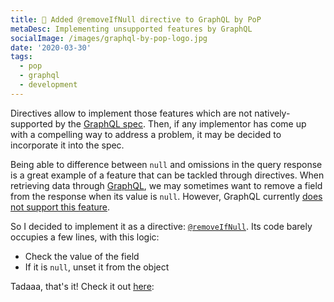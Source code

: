 ```yaml
---
title: 🚀 Added @removeIfNull directive to GraphQL by PoP
metaDesc: Implementing unsupported features by GraphQL
socialImage: /images/graphql-by-pop-logo.jpg
date: '2020-03-30'
tags:
  - pop
  - graphql
  - development
---
```


Directives allow to implement those features which are not natively-supported by the [GraphQL spec](https://spec.graphql.org/). Then, if any implementor has come up with a compelling way to address a problem, it may be decided to incorporate it into the spec.

Being able to difference between `null` and omissions in the query response is a great example of a feature that can be tackled through directives. When retrieving data through [GraphQL](https://graphql.org), we may sometimes want to remove a field from the response when its value is `null`. However, GraphQL currently [does not support this feature](https://github.com/graphql/graphql-spec/issues/476).

So I decided to implement it as a directive: [`@removeIfNull`](https://github.com/getpop/graphql/blob/e3b8ff918249f8e1218c95f0a5156b9355e1e5ee/src/DirectiveResolvers/RemoveIfNullDirectiveResolver.php). Its code barely occupies a few lines, with this logic:

- Check the value of the field
- If it is `null`, unset it from the object

Tadaaa, that's it! Check it out [here](https://newapi.getpop.org/graphiql/?query=query%20%7B%0A%20%20posts(limit%3A2)%20%7B%0A%20%20%20%20id%0A%20%20%20%20title%0A%20%20%20%20featuredImageOrNothing%3A%20featuredImage%20%40removeIfNull%20%7B%0A%20%20%20%20%20%20id%0A%20%20%20%20%20%20src%0A%20%20%20%20%7D%0A%20%20%20%20featuredImage%20%7B%0A%20%20%20%20%20%20id%0A%20%20%20%20%20%20src%0A%20%20%20%20%7D%0A%20%20%7D%0A%7D):

<div id="graphiql" style="height: 65vh; padding-top: 0; margin-top: 1rem;" class="video-player"></div>

<link href="https://unpkg.com/graphiql/graphiql.min.css" rel="stylesheet" />

<script
  crossorigin
  src="https://unpkg.com/react/umd/react.production.min.js"
></script>
<script
  crossorigin
  src="https://unpkg.com/react-dom/umd/react-dom.production.min.js"
></script>
<script
  crossorigin
  src="https://unpkg.com/graphiql/graphiql.min.js"
></script>

<script>
  const apiURL = 'https://newapi.getpop.org/api/graphql/';
  const responseText = "Click the \"Execute Query\" button";
  const graphQLFetcher = graphQLParams =>
    fetch(apiURL, {
      method: 'post',
      headers: { 'Content-Type': 'application/json' },
      body: JSON.stringify(graphQLParams),
    })
      .then(response => response.json())
      .catch(() => response.text());

  ReactDOM.render(
    React.createElement(
      GraphiQL, 
      { 
        fetcher: graphQLFetcher,
        docExplorerOpen: false,
        response: responseText,
        query: "query {\n  posts(limit:2) {\n    id\n    title\n    featuredImageOrNothing: featuredImage @removeIfNull {\n      id\n      src\n    }\n    featuredImage {\n      id\n      src\n    }\n  }\n}"
      }
    ),
    document.getElementById('graphiql'),
  );
</script>

